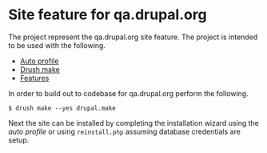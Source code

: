 # Site feature for qa.drupal.org

The project represent the qa.drupal.org site feature. The project is intended to be used with the following.

  - [Auto profile](http://drupal.org/project/auto_profile)
  - [Drush make](http://drupal.org/project/drush)
  - [Features](http://drupal.org/project/features)

In order to build out to codebase for qa.drupal.org perform the following.

    $ drush make --yes drupal.make

Next the site can be installed by completing the installation wizard using the *auto profile* or using `reinstall.php` assuming database credentials are setup.
